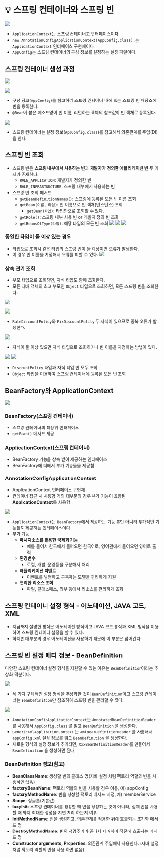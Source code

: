 # 💡 스프링 컨테이너와 스프링 빈 
![](Image/{558EC8AA-1155-467B-8BEA-58C12EC99187}.png)
- `ApplicationContext`는 스프링 컨테이너고 인터페이스이다.
- `new AnnotationConfigApplicationContext(AppConfig.class);`는 `ApplicationContext` 인터페이스 구현체이다.
- `AppConfig`는 스프링 컨테이너의 구성 정보를 설정하는 설정 파일이다.

## 스프링 컨테이너 생성 과정
![](Image/{D1C21443-E7C2-4685-AD04-884957FE6881}.png)


![](Image/{01607A4E-72FA-46BA-B743-A203B1C5D46B}.png)
- 구성 정보(`AppConfig`)를 참고하여 스프링 컨테이너 내에 있는 스프링 빈 저장소에 빈을 등록한다.
- `@Bean`이 붙은 메소드명이 빈 이름, 리턴하는 객체의 참조값이 빈 객체로 등록된다.

![](Image/{14D7E5B6-0F31-48F1-AFD1-75E2E3FB95EE}.png)
- 스프링 컨테이너는 설정 정보(`AppConfig.class`)를 참고해서 의존관계를 주입(DI)을 한다.

## 스프링 빈 조회 
- 스프링 빈은 **스프링 내부에서 사용하는 빈**과 **개발자가 정의한 애플리케이션 빈** 두 가지가 존재한다.
	- `ROLE_APPLICATION`: 개발자가 정의한 빈
	- `ROLE_INFRASTRUCTURE`: 스프링 내부에서 사용하는 빈 
- 스프링 빈 조회 메서드
	- `getBeanDefinitionNames()`: 스프링에 등록된 모든 빈 이름 조회
	- `getBean(이름, 타입)`: 빈 이름으로 빈 객체(인스턴스) 조회
		- `getBean(타입)`: 타입만으로 조회할 수 있다.
	- `getRole()`: 스프링 내부 사용 빈 or 개발자 정의 빈 조회
	- `getBeansOfType(타입)`: 해당 타입의 모든 빈 조회 
![](Image/{AC69B499-385A-48CB-A5CE-AB8D1A6E5D7D}.png)
![](Image/{D5219FE7-E346-4A48-9EF0-9B399EE6794B}.png)
![](Image/{2B65CE0B-C1EA-4DAF-AAF2-BD9CC0B1065B}.png)

### 동일한 타입이 둘 이상 있는 경우
- 타입으로 조회시 같은 타입의 스프링 빈이 둘 이상이면 오류가 발생한다.
- 이 경우 빈 이름을 지정해서 오류를 피할 수 있다.
![](Image/{BEF58814-118B-4BA5-BE35-6FBDE733F03E}.png)

### 상속 관계 조회
- 부모 타입으로 조회하면, 자식 타입도 함께 조회한다.
- 모든 자바 객체의 최고 부모인 `Object` 타입으로 조회하면, 모든 스프링 빈을 조회한다.

![](Image/{434ACAC9-F1F4-4060-9357-5FFC3CEC5902}.png)

![](Image/{742D8343-F921-42DF-9687-2DD1F3EB2FB1}.png)
- `RateDiscountPolicy`와 `FixDiscountPolity` 두 자식이 있으므로 중복 오류가 발생한다.

![](Image/{35A25946-3E13-492F-8FD3-638B4F4D1C89}.png)
- 자식이 둘 이상 있으면 자식 타입으로 조회하거나 빈 이름을 지정하는 방법이 있다.

![](Image/{AAF8C63C-70B3-4F45-859D-2F748B94D28D}.png)
![](Image/{C1E0C646-B86F-453C-A85E-3B2423B9D704}.png)
- `DiscountPolicy` 타입과 자식 타입 빈 모두 조회
- `Object` 타입을 이용하여 스프링 컨테이너에 등록된 모든 빈 조회
## BeanFactory와 ApplicationContext
![](Image/{F559B684-25D9-4BEA-B6DE-F72F7E1DB62C}.png)
### BeanFactory(스프링 컨테이너)
- 스프링 컨테이너의 최상위 인터페이스
- `getBean()` 메서드 제공
### ApplicationContext(스프링 컨테이너)
- BeanFactory 기능을 상속 받아 제공하는 인터페이스
- BeanFactory에 더해서 부가 기능들을 제공함
### AnnotationConfigApplicationContext
- ApplicationContext 인터페이스 구현체
- 컨테이너 접근 시 사용함
거의 대부분의 경우 부가 기능이 포함된 **ApplicationContext**를 사용함

![](Image/{3D2353A2-0D80-491F-851D-B0E62F3122E1}.png)

- `ApplicationContext`는 `BeanFactory`에서 제공하는 기능 뿐만 아니라 부가적인 기능들도 제공하는 인터페이스이다.
- 부가 기능
	- **메시지소스를 활용한 국제화 기능**
		- 예를 들어서 한국에서 들어오면 한국어로, 영어권에서 들어오면 영어로 출력
	- **환경변수**
		- 로컬, 개발, 운영등을 구분해서 처리
	- **애플리케이션 이벤트**
		- 이벤트를 발행하고 구독하는 모델을 편리하게 지원
	- **편리한 리소스 조회**
		- 파일, 클래스패스, 외부 등에서 리소스를 편리하게 조회

## 스프링 컨테이너 설정 형식 - 어노테이션, JAVA 코드, XML
- 지금까지 설명한 방식은 어노테이션 방식이고 JAVA 코드 방식과 XML 방식을 이용하여 스프링 컨테이너 설정을 할 수 있다.
- 하지만 대부분의 경우 어노테이션을 사용하기 때문에 이 부분은 넘어간다. 

## 스프링 빈 설정 메타 정보 - BeanDefinition
다양한 스프링 컨테이너 설정 형식을 지원할 수 있는 이유는 `BeanDefinition`이라는 추상화 덕분이다.

![](Image/Pasted%20image%2020240913175804.png)
- 세 가지 구체적인 설정 형식을 추상화한 것이 `BeanDefinition`이고 스프링 컨테이너는 `BeanDefinition`만 참조하여 스프링 빈을 관리할 수 있다.

![](Image/{39C0BD25-3D74-4BED-A7D0-F73E0F54DC54}.png)
- `AnnotationConfigApplicationContext`는 `AnnotatedBeanDefinitionReader`를 사용해서 `AppConfig.class` 를 읽고 `BeanDefinition` 을 생성한다.
- `GenericXmlApplicationContext` 는 `XmlBeanDefinitionReader` 를 사용해서 `appConfig.xml` 설정 정보를 읽고 `BeanDefinition` 을 생성한다.
- 새로운 형식의 설정 정보가 추가되면, `XxxBeanDefinitionReader`를 만들어서 `BeanDefinition` 을 생성하면 된다

### BeanDefinition 정보(참고)
- **BeanClassName**: 생성할 빈의 클래스 명(자바 설정 처럼 팩토리 역할의 빈을 사용하면 없음)
- **factoryBeanName**: 팩토리 역할의 빈을 사용할 경우 이름, 예) appConfig
- **factoryMethodName**: 빈을 생성할 팩토리 메서드 지정, 예) memberService
- **Scope**: 싱글톤(기본값)
- **lazyInit**: 스프링 컨테이너를 생성할 때 빈을 생성하는 것이 아니라, 실제 빈을 사용할 때 까지 최대한 생성을 지연 처리 하는지 여부
- **InitMethodName**: 빈을 생성하고, 의존관계를 적용한 뒤에 호출되는 초기화 메서드 명
- **DestroyMethodName**: 빈의 생명주기가 끝나서 제거하기 직전에 호출되는 메서드 명
- **Constructor arguments, Properties**: 의존관계 주입에서 사용한다. (자바 설정 처럼 팩토리 역할의 빈을 사용 하면 없음)